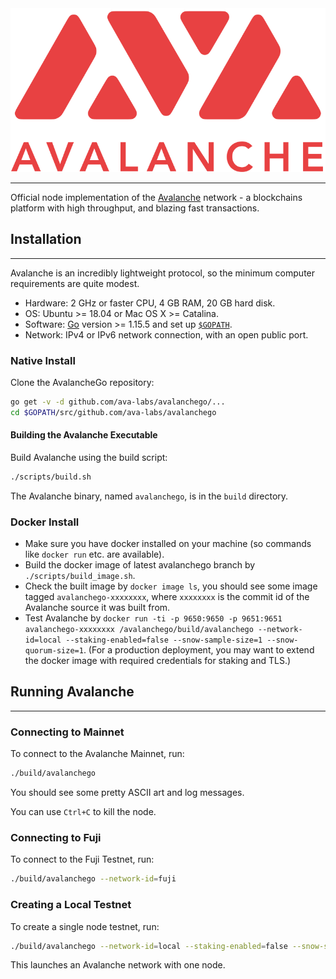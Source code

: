<div align="center">
  <img src="resources/AvalancheLogoRed.png?raw=true">
</div>

---

Official node implementation of the [Avalanche](https://avax.network) network -
a blockchains platform with high throughput, and blazing fast transactions.

## Installation

---

Avalanche is an incredibly lightweight protocol, so the minimum computer requirements are quite modest.

- Hardware: 2 GHz or faster CPU, 4 GB RAM, 20 GB hard disk.
- OS: Ubuntu >= 18.04 or Mac OS X >= Catalina.
- Software: [Go](https://golang.org/doc/install) version >= 1.15.5 and set up [`$GOPATH`](https://github.com/golang/go/wiki/SettingGOPATH).
- Network: IPv4 or IPv6 network connection, with an open public port.

### Native Install

Clone the AvalancheGo repository:

```sh
go get -v -d github.com/ava-labs/avalanchego/...
cd $GOPATH/src/github.com/ava-labs/avalanchego
```

#### Building the Avalanche Executable

Build Avalanche using the build script:

```sh
./scripts/build.sh
```

The Avalanche binary, named `avalanchego`, is in the `build` directory.

### Docker Install

- Make sure you have docker installed on your machine (so commands like `docker run` etc. are available).
- Build the docker image of latest avalanchego branch by `./scripts/build_image.sh`.
- Check the built image by `docker image ls`, you should see some image tagged
  `avalanchego-xxxxxxxx`, where `xxxxxxxx` is the commit id of the Avalanche source it was built from.
- Test Avalanche by `docker run -ti -p 9650:9650 -p 9651:9651 avalanchego-xxxxxxxx /avalanchego/build/avalanchego
   --network-id=local --staking-enabled=false --snow-sample-size=1 --snow-quorum-size=1`. (For a production deployment,
  you may want to extend the docker image with required credentials for
  staking and TLS.)

## Running Avalanche

---

### Connecting to Mainnet

To connect to the Avalanche Mainnet, run:

```sh
./build/avalanchego
```

You should see some pretty ASCII art and log messages.

You can use `Ctrl+C` to kill the node.

### Connecting to Fuji

To connect to the Fuji Testnet, run:

```sh
./build/avalanchego --network-id=fuji
```

### Creating a Local Testnet

To create a single node testnet, run:

```sh
./build/avalanchego --network-id=local --staking-enabled=false --snow-sample-size=1 --snow-quorum-size=1
```

This launches an Avalanche network with one node.
